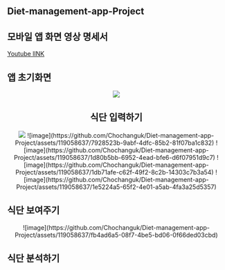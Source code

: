 ## Diet-management-app-Project

## 모바일 앱 화면 영상 명세서
[Youtube lINK](https://youtu.be/jXrlabyKyJo)

## 앱 초기화면
<div align="center">
  <img src="https://github.com/Chochanguk/Diet-management-app-Project/assets/119058637/f0289f9c-b21b-450a-8aa5-dcb228f6f53e"/>
  
## 식단 입력하기
</div>
<div align="center">
  <img src="https://github.com/Chochanguk/Diet-management-app-Project/assets/119058637/69e80057-d57d-4c87-96f5-3627646dbdfd"/>
  ![image](https://github.com/Chochanguk/Diet-management-app-Project/assets/119058637/7928523b-9abf-4dfc-85b2-81f07ba1c832)
  ![image](https://github.com/Chochanguk/Diet-management-app-Project/assets/119058637/1d80b5bb-6952-4ead-bfe6-d6f07951d9c7)
  ![image](https://github.com/Chochanguk/Diet-management-app-Project/assets/119058637/1db71afe-c62f-49f2-8c2b-14303c7b3a54)
  ![image](https://github.com/Chochanguk/Diet-management-app-Project/assets/119058637/1e5224a5-65f2-4e01-a5ab-4fa3a25d5357)
</div>

## 식단 보여주기
<div align="center">
![image](https://github.com/Chochanguk/Diet-management-app-Project/assets/119058637/fb4ad6a5-08f7-4be5-bd06-0f66ded03cbd)

</div>

## 식단 분석하기
